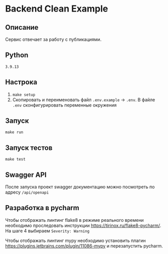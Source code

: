 # Backend Clean Example

## Описание

Сервис отвечает за работу с публикациями.

## Python

```3.9.13```

## Настрока

1. ``` make setup ```
2. Скопировать и переименовать файл ```.env.example``` -> ```.env```. В файле ```.env``` сконфигурировать переменные окружения

## Запуск

``` make run ```

## Запуск тестов

``` make test ```

## Swagger API

После запуска проект swagger документацию можно посмотреть по адресу
``` /api/openapi ```

## Разработка в pycharm

Чтобы отображать линтинг flake8 в режиме реального времени необходимо
проследовать инструкции <https://tirinox.ru/flake8-pycharm/>.
На шаге 4 выбираем ```Severity: Warning```

Чтобы отображать линтинг mypy необходимо установить плагин
<https://plugins.jetbrains.com/plugin/11086-mypy> и перезапустить pycharm.
